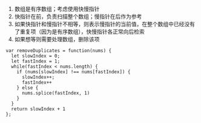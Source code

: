 1. 数组是有序数组；考虑使用快慢指针
2. 快指针在前，负责扫描整个数组；慢指针在后作为参考
3. 如果快指针和慢指针不相等，则表示慢指针的当前值，在整个数组中已经没有了重复项（因为是有序数组），快慢指针各正常向后检索
4. 如果想等则需要处理数组，删除该项
```
var removeDuplicates = function(nums) {
  let slowIndex = 0;
  let fastIndex = 1;
  while(fastIndex < nums.length) {
    if (nums[slowIndex] !== nums[fastIndex]) {
      slowIndex++;
      fastIndex++
    } else {
      nums.splice(fastIndex, 1)
    }
  }
  return slowIndex + 1
};
```